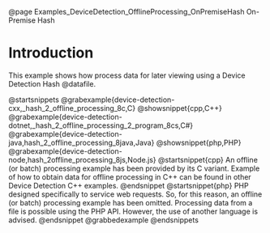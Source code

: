 @page Examples_DeviceDetection_OfflineProcessing_OnPremiseHash On-Premise Hash

# Introduction

This example shows how process data for later viewing using a Device Detection Hash @datafile.

@startsnippets
@grabexample{device-detection-cxx,_hash_2_offline_processing_8c,C}
@showsnippet{cpp,C++}
@grabexample{device-detection-dotnet,_hash_2_offline_processing_2_program_8cs,C#}
@grabexample{device-detection-java,hash_2_offline_processing_8java,Java}
@showsnippet{php,PHP}
@grabexample{device-detection-node,hash_2offline_processing_8js,Node.js}
@startsnippet{cpp}
An offline (or batch) processing example has been provided by its C variant. Example of how to obtain data for offline processing in C++ can be found in other Device Detection C++ examples.
@endsnippet
@startsnippet{php}
PHP designed specifically to service web requests. So, for this reason, an offline (or batch) processing example has been omitted. Processing data from a file is possible using the PHP API. However, the use of another language is advised.
@endsnippet
@grabbedexample
@endsnippets
